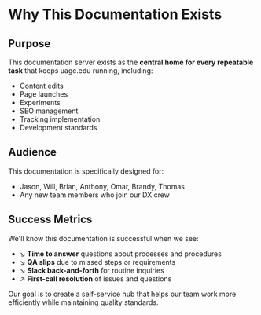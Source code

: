 # Why This Documentation Exists

## Purpose

This documentation server exists as the **central home for every repeatable task** that keeps uagc.edu running, including:

- Content edits
- Page launches
- Experiments
- SEO management
- Tracking implementation
- Development standards

## Audience

This documentation is specifically designed for:

- Jason, Will, Brian, Anthony, Omar, Brandy, Thomas
- Any new team members who join our DX crew

## Success Metrics

We'll know this documentation is successful when we see:

- ↘ **Time to answer** questions about processes and procedures
- ↘ **QA slips** due to missed steps or requirements
- ↘ **Slack back-and-forth** for routine inquiries
- ↗ **First-call resolution** of issues and questions

Our goal is to create a self-service hub that helps our team work more efficiently while maintaining quality standards. 